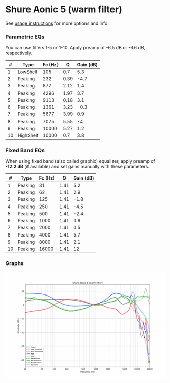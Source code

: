 # Shure Aonic 5 (warm filter)
See [usage instructions](https://github.com/jaakkopasanen/AutoEq#usage) for more options and info.

### Parametric EQs
You can use filters 1-5 or 1-10. Apply preamp of -6.5 dB or -6.6 dB, respectively.

|   # | Type      |   Fc (Hz) |    Q |   Gain (dB) |
|-----|-----------|-----------|------|-------------|
|   1 | LowShelf  |       105 | 0.7  |         5.3 |
|   2 | Peaking   |       232 | 0.39 |        -4.7 |
|   3 | Peaking   |       877 | 2.12 |         1.4 |
|   4 | Peaking   |      4296 | 1.97 |         3.7 |
|   5 | Peaking   |      9113 | 0.18 |         3.1 |
|   6 | Peaking   |      1361 | 3.23 |        -0.3 |
|   7 | Peaking   |      5677 | 3.99 |         0.9 |
|   8 | Peaking   |      7075 | 5.55 |        -4   |
|   9 | Peaking   |     10000 | 5.27 |         1.2 |
|  10 | HighShelf |     10000 | 0.7  |         3.8 |

### Fixed Band EQs
When using fixed band (also called graphic) equalizer, apply preamp of **-12.2 dB** (if available) and set gains manually with these parameters.

|   # | Type    |   Fc (Hz) |    Q |   Gain (dB) |
|-----|---------|-----------|------|-------------|
|   1 | Peaking |        31 | 1.41 |         5.2 |
|   2 | Peaking |        62 | 1.41 |         2.9 |
|   3 | Peaking |       125 | 1.41 |        -1.8 |
|   4 | Peaking |       250 | 1.41 |        -4.5 |
|   5 | Peaking |       500 | 1.41 |        -2.4 |
|   6 | Peaking |      1000 | 1.41 |         0.6 |
|   7 | Peaking |      2000 | 1.41 |         0.5 |
|   8 | Peaking |      4000 | 1.41 |         5.7 |
|   9 | Peaking |      8000 | 1.41 |         2.1 |
|  10 | Peaking |     16000 | 1.41 |        12   |

### Graphs
![](./Shure%20Aonic%205%20(warm%20filter).png)
